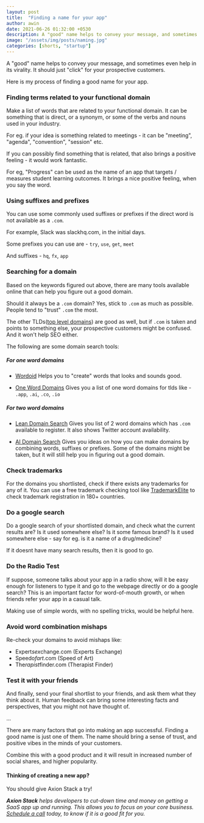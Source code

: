 ```yaml
---
layout: post
title:  "Finding a name for your app"
author: awin
date: 2021-06-26 01:32:00 +0530
description: A "good" name helps to convey your message, and sometimes even help in its virality. It should just "click" for your prospective customers.
image: "/assets/img/posts/naming.jpg"
categories: [shorts, "startup"]
---
```


A "good" name helps to convey your message, and sometimes even help in its virality. It should just "click" for your prospective customers.

<!-- more -->

Here is my process of finding a good name for your app.


### Finding terms related to your functional domain

Make a list of words that are related to your functional domain. It can be something that is direct, or a synonym, or some of the verbs and nouns used in your industry.


For eg. if your idea is something related to meetings - it can be "meeting", "agenda", "convention", "session" etc.


If you can possibly find something that is related, that also brings a positive feeling - it would work fantastic.

For eg, "Progress" can be used as the name of an app that targets / measures student learning outcomes. It brings a nice positive feeling, when you say the word.

### Using suffixes and prefixes

You can use some commonly used suffixes or prefixes if the direct word is not available as a `.com`.

For example, Slack was slackhq.com, in the initial days.


Some prefixes you can use are - `try`, `use`, `get`, `meet`

And suffixes - `hq`, `fx`, `app`

### Searching for a domain

Based on the keywords figured out above, there are many tools available online that can help you figure out a good domain.

Should it always be a `.com` domain? Yes, stick to `.com` as much as possible. People tend to "trust" `.com` the most.

The other TLDs([top level domains](https://en.wikipedia.org/wiki/Top-level_domain)) are good as well, but if `.com` is taken and points to something else, your prospective customers might be confused. And it won't help SEO either.

The following are some domain search tools:

##### For one word domains

- [Wordoid](https://wordoid.com/)
Helps you to "create" words that looks and sounds good.

- [One Word Domains](https://www.oneword.domains/)
Gives you a list of one word domains for tlds like - `.app`, `.ai`, `.co`, `.io`

##### For two word domains

- [Lean Domain Search](https://leandomainsearch.com/)
Gives you list of 2 word domains which has `.com` available to register. It also shows Twitter account availability.

- [AI Domain Search](https://aidomainsearch.com/)
Gives you ideas on how you can make domains by combining words, suffixes or prefixes. Some of the domains might be taken, but it will still help you in figuring out a good domain.


### Check trademarks
For the domains you shortlisted, check if there exists any trademarks for any of it. You can use a free trademark checking tool like [TrademarkElite](https://www.trademarkelite.com/) to check trademark registration in 180+ countries.


### Do a google search
Do a google search of your shortlisted domain, and check what the current results are? Is it used somewhere else? Is it some famous brand? Is it used somewhere else - say for eg. is it a name of a drug/medicine?

If it doesnt have many search results, then it is good to go.


### Do the Radio Test
If suppose, someone talks about your app in a radio show, will it be easy enough for listeners to type it and go to the webpage directly or do a google search? This is an important factor for word-of-mouth growth, or when friends refer your app in a casual talk.

Making use of simple words, with no spelling tricks, would be helpful here.


### Avoid word combination mishaps
Re-check your domains to avoid mishaps like:

- Expert*sex*change.com (Experts Exchange)
- Speedo*fart*.com (Speed of Art)
- The*rapist*finder.com (Therapist Finder)


### Test it with your friends

And finally, send your final shortlist to your friends, and ask them what they think about it. Human feedback can bring some interesting facts and perspectives, that you might not have thought of.

<div class='divider'>...</div>

There are many factors that go into making an app successful. Finding a good name is just one of them. The name should bring a sense of trust, and positive vibes in the minds of your customers.

Combine this with a good product and it will result in increased number of social shares, and higher popularity.


<div class='border p-3 bg-light rounded my-4'>
<h4 class='mt-0 mb-1'>Thinking of creating a new app?</h4>
<p class='text-muted text-sm'>You should give Axion Stack a try!</p>

<i><strong>Axion Stack</strong> helps developers to cut-down time and money on getting a SaaS app up and running. This allows you to focus on your core business. <a href='https://calendly.com/awin/lets-talk'>Schedule a call</a> today, to know if it is a good fit for you.</i>

</div>
